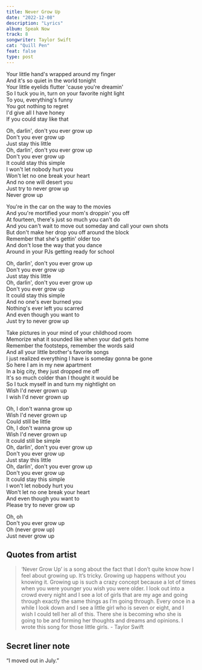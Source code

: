 ```yaml
---
title: Never Grow Up
date: "2022-12-08"
description: "Lyrics"
album: Speak Now
track: 8
songwriter: Taylor Swift
cat: "Quill Pen"
feat: false
type: post
---
```


<p className="verse-one">
Your little hand's wrapped around my finger <br />
And it's so quiet in the world tonight <br />
Your little eyelids flutter 'cause you're dreamin' <br />
So I tuck you in, turn on your favorite night light <br />
To you, everything's funny <br />
You got nothing to regret <br />
I'd give all I have honey <br />
If you could stay like that <br />
</p>
<p className="chorus">
Oh, darlin', don't you ever grow up <br />
Don't you ever grow up <br />
Just stay this little <br />
Oh, darlin', don't you ever grow up <br />
Don't you ever grow up <br />
It could stay this simple <br />
I won't let nobody hurt you <br />
Won't let no one break your heart <br />
And no one will desert you <br />
Just try to never grow up <br />
Never grow up <br />
</p>
<p className="verse-two">
You're in the car on the way to the movies <br />
And you're mortified your mom's droppin' you off <br />
At fourteen, there's just so much you can't do <br />
And you can't wait to move out someday and call your own shots <br />
But don't make her drop you off around the block <br />
Remember that she's gettin' older too <br />
And don't lose the way that you dance <br />
Around in your PJs getting ready for school <br />
</p>
<p className="chorus">
Oh, darlin', don't you ever grow up <br />
Don't you ever grow up <br />
Just stay this little <br />
Oh, darlin', don't you ever grow up <br />
Don't you ever grow up <br />
It could stay this simple <br />
And no one's ever burned you <br />
Nothing's ever left you scarred <br />
And even though you want to <br />
Just try to never grow up <br />
</p>
<p className="bridge">
Take pictures in your mind of your childhood room <br />
Memorize what it sounded like when your dad gets home <br />
Remember the footsteps, remember the words said <br />
And all your little brother's favorite songs <br />
I just realized everything I have is someday gonna be gone <br />
So here I am in my new apartment <br />
In a big city, they just dropped me off <br />
It's so much colder than I thought it would be <br />
So I tuck myself in and turn my nightlight on <br />
Wish I'd never grown up <br />
I wish I'd never grown up <br />
</p>
<p className="chorus">
Oh, I don't wanna grow up <br />
Wish I'd never grown up <br />
Could still be little <br />
Oh, I don't wanna grow up <br />
Wish I'd never grown up <br />
It could still be simple <br />
Oh, darlin', don't you ever grow up <br />
Don't you ever grow up <br />
Just stay this little <br />
Oh, darlin', don't you ever grow up <br />
Don't you ever grow up <br />
It could stay this simple <br />
I won't let nobody hurt you <br />
Won't let no one break your heart <br />
And even though you want to <br />
Please try to never grow up <br />
</p>
<p className="outro">
Oh, oh <br />
Don't you ever grow up <br />
Oh (never grow up) <br />
Just never grow up <br />
</p>

## Quotes from artist

<blockquote>
‘Never Grow Up’ is a song about the fact that I don’t quite know how I feel about growing up. It’s tricky. Growing up happens without you knowing it. Growing up is such a crazy concept because a lot of times when you were younger you wish you were older. I look out into a crowd every night and I see a lot of girls that are my age and going through exactly the same things as I’m going through. Every once in a while I look down and I see a little girl who is seven or eight, and I wish I could tell her all of this. There she is becoming who she is going to be and forming her thoughts and dreams and opinions. I wrote this song for those little girls. - Taylor Swift
</blockquote>

## Secret liner note

“I moved out in July.”
